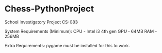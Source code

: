 # Chess-PythonProject
School Investigatory Project CS-083


System Requirements (Minimum):
CPU - Intel i3 4th gen
GPU - 64MB
RAM - 256MB 

Extra Requirements:
pygame must be installed for this to work.
